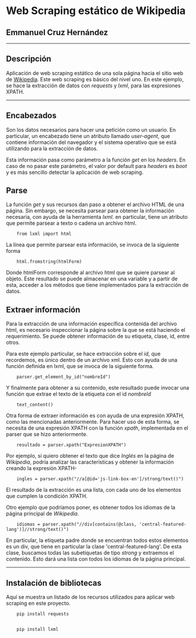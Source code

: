 # Web Scraping estático de Wikipedia
## Emmanuel Cruz Hernández

----

## Descripción

Aplicación de web scraping estático de una sola página hacia el sitio web de [Wikipedia](https://www.wikipedia.org/). Este web scraping es básico del nivel uno.
En este ejemplo, se hace la extracción de datos con _requests_ y _lxml_, para las expresiones XPATH.

----

## Encabezados

Son los datos necesarios para hacer una petición como un usuario. En particular, un encabezado tiene un atributo llamado _user-agent_, que contiene información del navegador y el sistema operativo que se está utilizando para la extracción de datos.

Esta información pasa como parámetro a la función _get_ en los _headers_. En caso de no pasar este parámetro, el valor por default para _headers_ es _boot_ y es más sencillo detectar la aplicación de web scraping.


## Parse

La función _get_ y sus recursos dan paso a obtener el archivo HTML de una página. Sin embargo, se necesita parsear para obtener la información necesaria, con ayuda de la herramienta _lxml_. en particular, tiene un atributo que permite parsear a texto o cadena un archivo html.

		from lxml import html

La línea que permite parsear esta información, se invoca de la siguiente forma

		html.fromstring(htmlForm)

Donde htmlForm corresponde al archivo html que se quiere parsear al objeto. Este resultado se puede almacenar en una variable y a partir de esta, acceder a los métodos que tiene implementados para la extracción de datos.

## Extraer información

Para la extracción de una información específica contenida del archivo html, es necesario inspeccionar la página sobre la que se está haciendo el requerimiento. Se puede obtener información de su etiqueta, clase, id, entre otros.

Para este ejemplo particular, se hace extracción sobre el _id_, que recordemos, es único dentro de un archivo xml. Esto con ayuda de una función definida en lxml, que se invoca de la siguiente forma.

		parser.get_element_by_id("nombreId")

Y finalmente para obtener a su contenido, este resultado puede invocar una función que extrae el texto de la etiqueta con el id _nombreId_

		text_content()

Otra forma de extraer información es con ayuda de una expresión XPATH, como las mencionadas anteriormente. Para hacer uso de esta forma, se necesita de una expresión XPATH con la función _xpath_, implementada en el parser que se hizo anteriormente.

		resultado = parser.xpath("ExpresionXPATH")
		
Por ejemplo, si quiero obtener el texto que dice _Inglés_ en la página de _Wikipedia_, podría analizar las características y obtener la información creando la expresión XPATH-

		ingles = parser.xpath("//a[@id='js-link-box-en']/strong/text()")

El resultado de la extracción es una lista, con cada uno de los elementos que cumplen la condición XPATH.

Otro ejemplo que podríamos poner, es obtener todos los idiomas de la página principal de _Wikipedia_.

		idiomas = parser.xpath("//div[contains(@class, 'central-featured-lang')]//strong/text()")
		
En particular, la etiqueta padre donde se encuentran todos estos elementos es un div, que tiene en particular la clase 'central-featured-lang'. De esta clase, buscamos todas las subetiquetas de tipo _strong_ y extraemos el contenido. Esto dará una lista con todos los idiomas de la página principal.

----


## Instalación de bibliotecas

Aquí se muestra un listado de los recursos utilizados para aplicar web scraping en este proyecto.

		pip install requests


		pip install lxml

